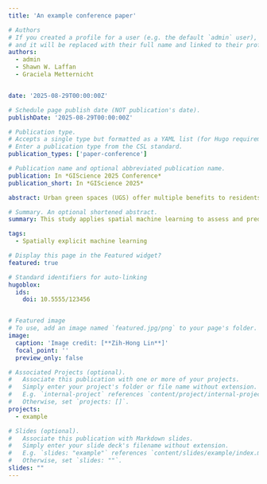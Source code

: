 ```yaml
---
title: 'An example conference paper'

# Authors
# If you created a profile for a user (e.g. the default `admin` user), write the username (folder name) here
# and it will be replaced with their full name and linked to their profile.
authors:
  - admin
  - Shawn W. Laffan 
  - Graciela Metternicht


date: '2025-08-29T00:00:00Z'

# Schedule page publish date (NOT publication's date).
publishDate: '2025-08-29T00:00:00Z'

# Publication type.
# Accepts a single type but formatted as a YAML list (for Hugo requirements).
# Enter a publication type from the CSL standard.
publication_types: ['paper-conference']

# Publication name and optional abbreviated publication name.
publication: In *GIScience 2025 Conference*
publication_short: In *GIScience 2025*

abstract: Urban green spaces (UGS) offer multiple benefits to residents, including improved air quality, heat mitigation, and enhanced opportunities for exercise. For urban planners, aside from providing sufficient UGS, ensuring equitable access to these spaces is crucial for promoting environmental justice in cities. This study uses spatially explicit machine learning methods to help planners understand how socio-economic development affects equitable access to UGS and to predict the levels of equality. We investigate the potential driving factors behind UGS equality within the Taipei metropolis from 2019 to 2023. The Gini coefficient is utilised to assess equality levels of UGS access at the village level ("Li" in the local language, representing the smallest administrative unit). Spatial lagged variables are integrated into tree-based boosting models to reflect various spatial econometric specifications, allowing comparison of their performance with traditional spatial and non-spatial regression models. SHapley Additive exPlanations (SHAP) are applied to identify feature importance and explore non-linear relationships between socio-economic indicators and the calculated Gini coefficients. Results indicate that machine learning algorithms outperform traditional spatial statistical models. Furthermore, incorporating spatial lagged variables into machine learning models enhances their predictive accuracy compared to models lacking spatial consideration. The findings inform urban planners about spatial disparities in green space distribution, highlighting the need for location-specific interventions. This research supports inclusive urban green space development in Taipei, aligning with the Sustainable Development Goals, particularly target 11.7, which emphasises providing universal access to safe, inclusive, and accessible green spaces.

# Summary. An optional shortened abstract.
summary: This study applies spatial machine learning to assess and predict inequality in urban green space access across Taipei (2019–2023). Incorporating spatial lag variables improves model accuracy and reveals key socio-economic drivers, supporting equitable and sustainable urban planning aligned with SDG 11.7.

tags:
  - Spatially explicit machine learning

# Display this page in the Featured widget?
featured: true

# Standard identifiers for auto-linking
hugoblox:
  ids:
    doi: 10.5555/123456


# Featured image
# To use, add an image named `featured.jpg/png` to your page's folder.
image:
  caption: 'Image credit: [**Zih-Hong Lin**]'
  focal_point: ''
  preview_only: false

# Associated Projects (optional).
#   Associate this publication with one or more of your projects.
#   Simply enter your project's folder or file name without extension.
#   E.g. `internal-project` references `content/project/internal-project/index.md`.
#   Otherwise, set `projects: []`.
projects:
  - example

# Slides (optional).
#   Associate this publication with Markdown slides.
#   Simply enter your slide deck's filename without extension.
#   E.g. `slides: "example"` references `content/slides/example/index.md`.
#   Otherwise, set `slides: ""`.
slides: ""
---
```



